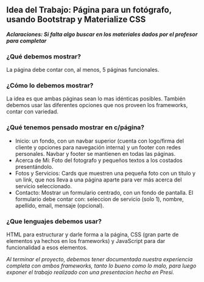 ## Idea del Trabajo: Página para un fotógrafo, usando Bootstrap y Materialize CSS
___Aclaraciones: Si falta algo buscar en los materiales dados por el profesor para completar___

### ¿Qué debemos mostrar?
La página debe contar con, al menos, 5 páginas funcionales. 

### ¿Cómo lo debemos mostrar?
La idea es que ambas páginas sean lo mas idénticas posibles. También debemos usar las diferentes opciones que nos proveen los frameworks, contar con variedad.

### ¿Qué tenemos pensado mostrar en c/página? 
- Inicio: un fondo, con un navbar superior (cuenta con logo/firma del cliente y opciones para navegación interna) y un footer con redes personales. Navbar y footer se mantienen en todas las páginas.
- Acerca de Mi: Foto del fotografo y pequeños textos a los costados presentándolo.
- Fotos y Servicios: Cards que muestren una pequeña foto con un titulo y un link, que nos lleva a una página aparte para ver más acerca del servicio seleccionado.
- Contacto: Mostrar un formulario centrado, con un fondo de pantalla. El formulario debe contar con: seleccion de servicio (solo 1), nombre, apellido, email, mensaje (opcional).

### ¿Que lenguajes debemos usar?
HTML para estructurar y darle forma a la página, CSS (gran parte de elementos ya hechos en los frameworks) y JavaScript para dar funcionalidad a esos elementos.

_Al terminar el proyecto, debemos tener documentada nuestra experiencia completa con ambos frameworks, tanto lo bueno como lo malo, para luego exponer el trabajo realizado con una presentacion hecha en Presi._
